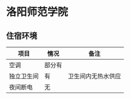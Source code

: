 #  洛阳师范学院

## 住宿环境

| 项目       | 情况   | 备注               |
| ---------- | ------ | ------------------ |
| 空调       | 部分有 |                    |
| 独立卫生间 | 有     | 卫生间内无热水供应 |
| 夜间断电   | 无     |                    |

